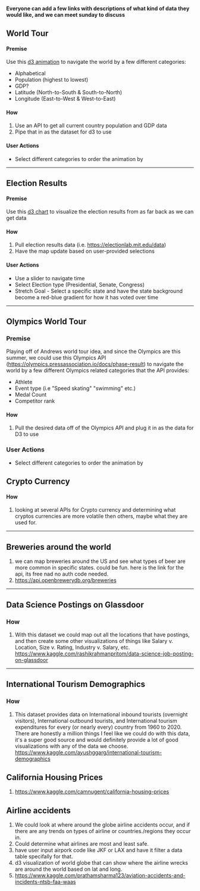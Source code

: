 #### Everyone can add a few links with descriptions of what kind of data they would like, and we can meet sunday to discuss #

## World Tour
#### Premise
Use this [d3 animation](https://observablehq.com/@d3/world-tour) to navigate the world by a few different categories:
* Alphabetical
* Population (highest to lowest)
* GDP?
* Latitude (North-to-South & South-to-North)
* Longitude (East-to-West & West-to-East)

#### How
1. Use an API to get all current country population and GDP data
2. Pipe that in as the dataset for d3 to use

#### User Actions
* Select different categories to order the animation by
----

## Election Results
#### Premise
Use this [d3 chart](https://observablehq.com/@d3/choropleth) to visualize the election results from as far back as we can get data

#### How
1. Pull election results data (i.e. https://electionlab.mit.edu/data)
2. Have the map update based on user-provided selections

#### User Actions
* Use a slider to navigate time
* Select Election type (Presidential, Senate, Congress)
* Stretch Goal - Select a specific state and have the state background become a red-blue gradient for how it has voted over time

----
## Olympics World Tour
### Premise 
Playing off of Andrews world tour idea, and since the Olympics are this summer, we could use this Olympics API (https://olympics.pressassociation.io/docs/phase-result) to navigate the world by a few different Olympics related categories that the API provides:
* Athlete 
* Event type (i.e "Speed skating" "swimming" etc.)
* Medal Count 
* Competitor rank

#### How 
1. Pull the desired data off of the Olympics API and plug it in as the data for D3 to use 

### User Actions
* Select different categories to order the animation by 

## Crypto Currency
#### How
1. looking at several APIs for Crypto currency and determining what cryptos currencies are more volatile then others, maybe what they are used for.
----
## Breweries around the world
1. we can map breweries around the US and see what types of beer are more common in specific states. could be fun. here is the link for the api, its free nad no auth code needed. 
2. https://api.openbrewerydb.org/breweries

----

## Data Science Postings on Glassdoor
### How
1. With this dataset we could map out all the locations that have postings, and then create some other visualizations of things like Salary v. Location, Size v. Rating, Industry v. Salary, etc. https://www.kaggle.com/rashikrahmanpritom/data-science-job-posting-on-glassdoor

----
## International Tourism Demographics
### How
1. This dataset provides data on International inbound tourists (overnight visitors), International outbound tourists, and International tourism expenditures for every (or nearly every) country from 1960 to 2020.  There are honestly a million things I feel like we could do with this data, it's a super good source and would definitely provide a lot of good visualizations with any of the data we choose. https://www.kaggle.com/ayushggarg/international-tourism-demographics

## California Housing Prices
1. https://www.kaggle.com/camnugent/california-housing-prices

## Airline accidents 
1. We could look at where around the globe airline accidents occur, and if there are any trends on types of airline or countries./regions they occur in. 
2. Could determine what airlines are most and least safe. 
3. have user input airpork code like JKF or LAX and have it filter a data table specifally for that. 
4. d3 visualization of world globe that can show where the airline wrecks are around the world based on lat and long. 
5. https://www.kaggle.com/prathamsharma123/aviation-accidents-and-incidents-ntsb-faa-waas

